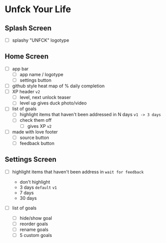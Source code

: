 # Unfck Your Life

## Splash Screen

- [ ] splashy "UNFCK" logotype

## Home Screen

- [ ] app bar
    - [ ] app name / logotype
    - [ ] settings button
- [ ] github style heat map of % daily completion
- [ ] XP header `v2`
    - [ ] level, next unlock teaser
    - [ ] level up gives duck photo/video 
- [ ] list of goals
    - [ ] highlight items that haven't been addressed in N days `v1 -> 3 days`
    - [ ] check them off
        - [ ] gives XP `v2`
- [ ] made with love footer
    - [ ] source button
    - [ ] feedback button

## Settings Screen

- [ ] highlight items that haven't been address in `wait for feedback`
    - don't highlight
    - 3 days `default` `v1`
    - 7 days
    - 30 days

- [ ] list of goals
    - [ ] hide/show goal
    - [ ] reorder goals
    - [ ] rename goals
    - [ ] 5 custom goals
